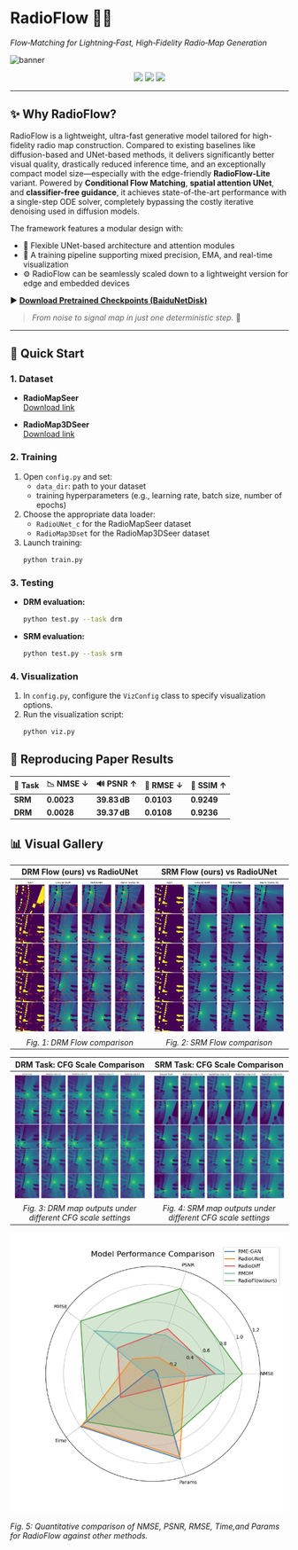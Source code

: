 # RadioFlow 🚀📡  
*Flow‑Matching for Lightning‑Fast, High‑Fidelity Radio‑Map Generation*

![banner](docs/RadioFlow_model.png)

<p align="center">
  <img src="https://img.shields.io/badge/Flow‑Matching-%F0%9F%94%A5-red">
  <img src="https://img.shields.io/badge/One‑Step%20Sampling-%E2%9C%85-00b300">
  <img src="https://img.shields.io/badge/Edge‑Ready-%F0%9F%92%AA-blue">
</p>

---
## ✨ Why RadioFlow?

RadioFlow is a lightweight, ultra-fast generative model tailored for high-fidelity radio map construction. Compared to existing baselines like diffusion-based and UNet-based methods, it delivers significantly better visual quality, drastically reduced inference time, and an exceptionally compact model size—especially with the edge-friendly **RadioFlow-Lite** variant. Powered by **Conditional Flow Matching**, **spatial attention UNet**, and **classifier-free guidance**, it achieves state-of-the-art performance with a single-step ODE solver, completely bypassing the costly iterative denoising used in diffusion models.

The framework features a modular design with:
- 🧱 Flexible UNet-based architecture and attention modules  
- 🧠 A training pipeline supporting mixed precision, EMA, and real-time visualization  
- ⚙️ RadioFlow can be seamlessly scaled down to a lightweight version for edge and embedded devices

▶️ **[Download Pretrained Checkpoints (BaiduNetDisk)](https://pan.baidu.com/s/1uuIglmtNukc6_RjFsE7Z_w?pwd=n8f4)**

> *From noise to signal map in just one deterministic step.* 🚀
---
## 🚀 Quick Start

### 1. Dataset

- **RadioMapSeer**  
  [Download link](https://radiomapseer.github.io/)

- **RadioMap3DSeer**  
  [Download link](https://drive.google.com/file/d/1YW3RyM9KYBe110CXC5aZJJ0MAIti65bY/view)

### 2. Training

1. Open `config.py` and set:
   - `data_dir`: path to your dataset
   - training hyperparameters (e.g., learning rate, batch size, number of epochs)
2. Choose the appropriate data loader:
   - `RadioUNet_c` for the RadioMapSeer dataset  
   - `RadioMap3Dset` for the RadioMap3DSeer dataset
3. Launch training:
   ```bash
   python train.py
   ```

### 3. Testing

- **DRM evaluation:**
  ```bash
  python test.py --task drm
  ```
- **SRM evaluation:**
  ```bash
  python test.py --task srm
  ```

### 4. Visualization

1. In `config.py`, configure the `VizConfig` class to specify visualization options.
2. Run the visualization script:
   ```bash
   python viz.py
   ```
## 📝 Reproducing Paper Results

| 🧪 Task | 📉 NMSE ↓ | 🔊 PSNR ↑ | 📏 RMSE ↓ | 🧠 SSIM ↑ |
|--------|-----------|-----------|-----------|------------|
| **SRM** | **0.0023** | **39.83 dB** | **0.0103** | **0.9249** |
| **DRM** | **0.0028** | **39.37 dB** | **0.0108** | **0.9236** |



## 📊 Visual Gallery
| DRM Flow (ours) vs RadioUNet | SRM Flow (ours) vs RadioUNet |
|:----------------------------:|:----------------------------:|
| ![DRM](Compare_Results/DRM_flow_unet_comparison.png) | ![SRM](Compare_Results/SRM_flow_unet_comparison.png) |
| *Fig. 1: DRM Flow comparison* | *Fig. 2: SRM Flow comparison* |

| DRM Task: CFG Scale Comparison                                          | SRM Task: CFG Scale Comparison                                          |
|:------:|:-------:|
| ![DRM Ablation](Compare_Results/RadioFlow_cfg_drm_comparison.png)       | ![SRM Ablation](Compare_Results/RadioFlow_cfg_srm_comparison.png)       |
| *Fig. 3: DRM map outputs under different CFG scale settings*            | *Fig. 4: SRM map outputs under different CFG scale settings*            |


![Model Performance Comparison](Compare_Results/Model_Performance_Comparison.png)

*Fig. 5: Quantitative comparison of NMSE, PSNR, RMSE, Time,and Params for RadioFlow against other methods.*  
